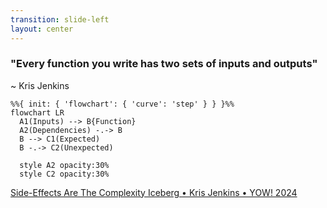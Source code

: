 ```yaml
---
transition: slide-left
layout: center
---
```


### "Every function you write has two sets of inputs and outputs"
~ Kris Jenkins

<div class="h-60 w-full">

<v-click>

```mermaid
%%{ init: { 'flowchart': { 'curve': 'step' } } }%%
flowchart LR
  A1(Inputs) --> B{Function}
  A2(Dependencies) -.-> B
  B --> C1(Expected)
  B -.-> C2(Unexpected)

  style A2 opacity:30%
  style C2 opacity:30%
```
</v-click>

</div>


<div class="absolute right-30px bottom-30px">
  <a href="https://youtu.be/_nG09Z_tdUU?si=eNeByH3ysQ2yvCc3" >Side-Effects Are The Complexity Iceberg • Kris Jenkins • YOW! 2024 </a>
</div>
